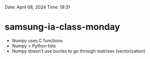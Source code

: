 Date: April 08, 2024
Time:  19:31

# samsung-ia-class-monday

- Numpy uses C functions
- Numpy > Python lists
- Numpy doesn't use bucles to go through matrixes (vectorization)